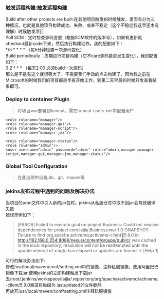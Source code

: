 ### 触发远程构建:触发远程构建
Build after other projects are built:在其他项目触发的时候触发，里面有分为三种情况，也就是其他项目构建成功、失败、或者不稳定（这个不稳定我这里还木有理解）时候触发项目  
Poll SCM：定时检查源码变更（根据SCM软件的版本号），如果有更新就checkout最新code下来，然后执行构建动作。我的配置如下：  
*/5 * * * * （每5分钟检查一次源码变化）  
Build periodically：周期进行项目构建（它不care源码是否发生变化），我的配置如下：  
0 2 * * * （每天2:00 必须build一次源码）  
那么是不是有这个就很强大了，不需要我们手动的点击构建了，因为我之前在Microsoft的时候我们的项目都是半夜开始工作，到第二天早晨的时候开发查看结果即可。  	
### Deploy to container Plugin
> 将项目war部署到tomcat，需在tomcat-users.xml中配置用户
```
<role rolename="manager"/>
<role rolename="manager-gui"/>
<role rolename="manager-script"/>
<role rolename="manager-jmx"/>

<role rolename="manager-status"/>
<role rolename="admin"/>
<user username="admin" password="admin" roles="admin,manager,manager-script,manager-gui,manager-jmx,manager-status"/>
```
### Global Tool Configuration
> 在此选项中设置jdk、git、maven等
### jekins发布过程中遇到的问题及解决办法
当项目的pom文件中引入新的jar包时，jekins从私服仓库中取不到jar会导致编译失败  
错误示例如下：  
> [ERROR] Failed to execute goal on project Business: Could not resolve dependencies for project com.laijia:Business:war:1.0-SNAPSHOT: Failure to find org.apache.activemq:activemq-client:jar:5.9.0 in http://192.168.0.254:8089/nexus/content/groups/public/ was cached in the local repository, resolution will not be reattempted until the update interval of xingtu has elapsed or updates are forced -> [Help 1]  

可行的解决办法如下:  
修改/usr/local/maven/conf/setting.xml中的镜像，注释私服镜像，使用阿里巴巴镜像下载jar,使用jekins的立即构建触发下载jar  
去/root/.jenkins/workspace/laijia/.repository/org/apache/activemq/activemq-client/5.9.0目录将后缀为.lastupdated的文件删除  
再放开/usr/local/maven/conf/setting.xml注释私服镜像  